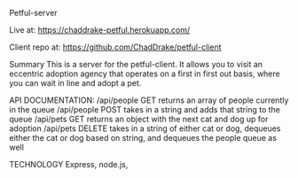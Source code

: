 Petful-server

Live at: https://chaddrake-petful.herokuapp.com/

Client repo at: https://github.com/ChadDrake/petful-client

Summary
This is a server for the petful-client. It allows you to visit an eccentric adoption agency that operates on a first in first out basis, where you can wait in line and adopt a pet.

API DOCUMENTATION:
/api/people GET returns an array of people currently in the queue
/api/people POST takes in a string and adds that string to the queue
/api/pets GET returns an object with the next cat and dog up for adoption
/api/pets DELETE takes in a string of either cat or dog, dequeues either the cat or dog based on string, and dequeues the people queue as well

TECHNOLOGY
Express, node.js,
